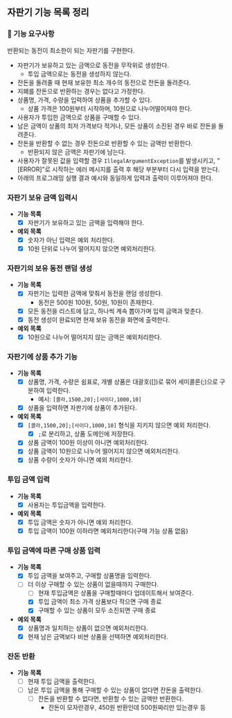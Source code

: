 ## 자판기 기능 목록 정리

### 🚀 기능 요구사항

반환되는 동전이 최소한이 되는 자판기를 구현한다.

- 자판기가 보유하고 있는 금액으로 동전을 무작위로 생성한다.
    - 투입 금액으로는 동전을 생성하지 않는다.
- 잔돈을 돌려줄 때 현재 보유한 최소 개수의 동전으로 잔돈을 돌려준다.
- 지폐를 잔돈으로 반환하는 경우는 없다고 가정한다.
- 상품명, 가격, 수량을 입력하여 상품을 추가할 수 있다.
    - 상품 가격은 100원부터 시작하며, 10원으로 나누어떨어져야 한다.
- 사용자가 투입한 금액으로 상품을 구매할 수 있다.
- 남은 금액이 상품의 최저 가격보다 적거나, 모든 상품이 소진된 경우 바로 잔돈을 돌려준다.
- 잔돈을 반환할 수 없는 경우 잔돈으로 반환할 수 있는 금액만 반환한다.
    - 반환되지 않은 금액은 자판기에 남는다.
- 사용자가 잘못된 값을 입력할 경우 `IllegalArgumentException`를 발생시키고, "[ERROR]"로 시작하는 에러 메시지를 출력 후 해당 부분부터 다시 입력을 받는다.
- 아래의 프로그래밍 실행 결과 예시와 동일하게 입력과 출력이 이루어져야 한다.

### 자판기 보유 금액 입력시

- **기능 목록**
    - [x] 자판기가 보유하고 있는 금액을 입력해야 한다.

- **예외 목록**
    - [x] 숫자가 아닌 입력은 예외 처리한다.
    - [x] 10원 단위로 나누어 떨어지지 않으면 예외처리한다.

### 자판기의 보유 동전 랜덤 생성

- **기능 목록**
    - [x] 자판기는 입력한 금액에 맞춰서 동전을 랜덤 생성한다.
        - 동전은 500원 100원, 50원, 10원이 존재한다.
    - [x] 모든 동전을 리스트에 담고, 하나씩 계속 뽑아가며 입력 금액과 맞춘다.
    - [x] 동전 생성이 완료되면 현재 보유 동전을 화면에 출력한다.

- **예외 목록**
    - [x] 10원으로 나누어 떨어지지 않는 금액은 예외처리한다.

### 자판기에 상품 추가 기능

- **기능 목록**
    - [x] 상품명, 가격, 수량은 쉼표로, 개별 상품은 대괄호([])로 묶어 세미콜론(;)으로 구분하여 입력한다.
        - 예시: `[콜라,1500,20];[사이다,1000,10]`
    - [x] 상품을 입력하면 자판기에 상품이 추가된다.

- **예외 목록**
    - [x] `[콜라,1500,20];[사이다,1000,10]` 형식을 지키지 않으면 예외 처리한다.
        - [x] `;`로 분리하고, 상품 도메인에 저장한다.
    - [x] 상품 금액이 100원 이상이 아니면 예외처리한다.
    - [x] 상품 금액이 10원으로 나누어 떨어지지 않으면 예외처리한다.
    - [x] 상품 수량이 숫자가 아니면 예외 처리한다.

### 투입 금액 입력

- **기능 목록**
    - [x] 사용자는 투입금액을 입력한다.

- **예외 목록**
    - [x] 투입 금액은 숫자가 아니면 예외 처리한다.
    - [x] 투입 금액이 100원 이하라면 예외처리한다(구매 가능 상품 없음)

### 투입 금액에 따른 구매 상품 입력

- **기능 목록**
    - [x] 투입 금액을 보여주고, 구매할 상품명을 입력한다.
    - [ ] 더 이상 구매할 수 있는 상품이 없을때까지 구매한다.
        - [ ] 현재 투입금액은 상품을 구매할때마다 업데이트해서 보여준다.
        - [x] 투입 금액이 최소 가격 상품보다 작으면 구매 종료
        - [x] 구매할 수 있는 상품이 모두 소진되면 구매 종료

- **예외 목록**
    - [x] 상품명과 일치하는 상품이 없으면 예외처리한다.
    - [x] 현재 남은 금액보다 비싼 상품을 선택하면 예외처리한다.

### 잔돈 반환

- **기능 목록**
    - [ ] 현재 투입 금액을 출력한다.
    - [ ] 남은 투입 금액을 통해 구매할 수 있는 상품이 없다면 잔돈을 출력한다.
        - [ ] 잔돈을 반환할 수 없다면, 반환할 수 있는 금액만 반환한다.
            - 잔돈이 모자란경우, 450원 반환인데 500원짜리만 있는경우 등
